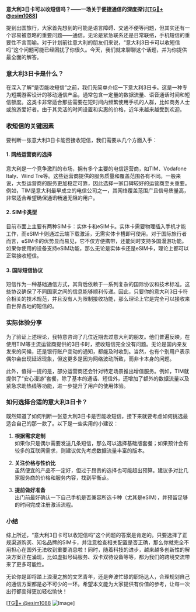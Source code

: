 **意大利3日卡可以收短信吗？——一场关于便捷通信的深度探讨[[TG💪+ @esim1088](https://t.me/s/esim1088)]**

提到出国旅行，大家首先想到的可能是语言障碍、交通不便等问题，但其实还有一个容易被忽略的重要问题——通信。无论是紧急联系还是日常联络，手机短信的重要性不言而喻。对于计划前往意大利的朋友们来说，“意大利3日卡可以收短信吗”这个问题可能已经困扰了你很久。今天，我们就来聊聊这个话题，并为你提供最全面的解答。

### 意大利3日卡是什么？

在深入了解“是否能收短信”之前，我们先简单介绍一下意大利3日卡。这是一种专为短期游客设计的移动通信产品，通常包含一定量的数据流量、语音通话时间和短信额度。这类卡非常适合那些需要在短时间内频繁使用手机的人群，比如商务人士或旅游爱好者。由于其灵活的时间设置和实惠的价格，近年来越来越受到欢迎。

### 收短信的关键因素

要判断一张意大利3日卡能否接收短信，我们需要从几个方面入手：

#### 1. 网络运营商的选择

意大利是一个竞争激烈的市场，拥有多个主要的电信运营商，如TIM、Vodafone Italy、Wind Tre等。这些运营商提供的服务质量和覆盖范围各有不同。一般来说，大型运营商的服务更加稳定可靠，因此选择一家口碑较好的运营商至关重要。例如，TIM是意大利最早成立的电信公司之一，其网络覆盖范围广且信号质量高，非常适合希望确保通讯畅通无阻的用户。

#### 2. SIM卡类型

目前市面上主要有两种SIM卡：实体卡和eSIM卡。实体卡需要物理插入手机才能工作，而eSIM卡则通过云端下载激活，无需实体卡槽即可使用。对于国际旅行者而言，eSIM卡的优势显而易见，它不仅方便携带，还能同时支持多国漫游功能。如果你使用的设备支持eSIM功能，那么无论是实体卡还是eSIM卡，理论上都可以正常接收短信。

#### 3. 国际短信协议

短信作为一种基础通信方式，其背后依赖于一系列复杂的国际协议和技术标准。这些协议确保了不同国家之间的信息能够顺利传递。因此，只要你的意大利3日卡符合相关的技术规范，并且没有人为限制接收功能，那么理论上它是完全可以接收来自世界各地的短信的。

### 实际体验分享

为了验证上述理论，我特意咨询了几位近期去过意大利的朋友。他们普遍反映，在使用TIM等主流运营商提供的3日卡时，接收短信完全没有问题。无论是国内亲友发来的问候，还是银行账户变动的通知，都能及时收到。当然，也有个别用户表示偶尔会出现延迟现象，但这更多是因为网络波动所致，而非卡本身的问题。

此外，值得一提的是，部分运营商还会针对特定场景推出增值服务。例如，TIM就提供了“安心漫游”套餐，除了基本的通话、短信外，还增加了额外的数据流量以及紧急求助热线等功能，进一步提升了用户的使用体验。

### 如何选择合适的意大利3日卡？

既然知道了如何判断一张意大利3日卡是否能收短信，接下来就要考虑如何挑选最适合自己的那一款了。以下是一些实用的小建议：

1. **根据需求定制**  
   如果你只是偶尔需要发送几条短信，那么可以选择基础版套餐；如果预计会有较多的互联网需求，则建议优先考虑数据流量丰富的版本。

2. **关注价格与性价比**  
   虽然便宜的产品不一定好，但过于昂贵的选择也可能超出预算。建议多对比几家服务商的价格和服务内容，找到平衡点。

3. **提前做好准备**  
   出门前最好确认一下自己手机是否兼容所选卡种（尤其是eSIM），并预留足够的时间完成注册激活流程。

### 小结

综上所述，“意大利3日卡可以收短信吗”这个问题的答案是肯定的。只要选择了正规渠道购买、知名品牌的SIM卡，并注意检查相关配置是否正确，那么你就完全不用担心在国外无法收到重要消息啦！同时，随着科技的进步，越来越多创新性的解决方案正在涌现，比如虚拟号码服务、双卡双待设备等等，都为我们的跨境交流带来了更多可能性。

无论你是即将踏上浪漫之旅的文艺青年，还是奔波忙碌的职场达人，合理规划自己的通信方案都是必不可少的一环。希望本文能为大家提供有价值的参考，让每一次出行都变得更加轻松愉快！

[[TG💪+ @esim1088](https://t.me/s/esim1088) ![Image](https://i.postimg.cc/4NQfJmqS/Snipaste-2025-05-13-00-14-12.png)]
